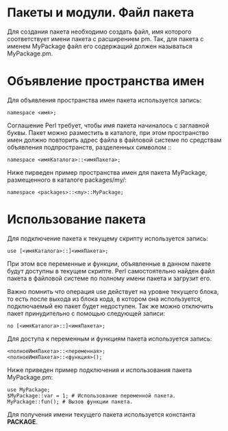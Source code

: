 Пакеты и модули.
Файл пакета
===========

Для создания пакета необходимо создать файл, имя которого соответствует имени пакета с расширением pm. Так, для пакета с именем MyPackage файл его содержащий должен называться MyPackage.pm.

Объявление пространства имен
============================

Для объявления пространства имен пакета используется запись:

    namespace <имя>;

Соглашение Perl требует, чтобы имя пакета начиналось с заглавной буквы. Пакет можно разместить в каталоге, при этом пространство имен должно повторить адрес файла в файловой системе по средствам объявления подпространств, разделенных символом ::

    namespace <имяКаталога>::<имяПакета>;

Ниже пирведен пример пространства имен для пакета MyPackage, размещенного в каталоге packages/my/:

    namespace <packages>::<my>::MyPackage;

Использование пакета
====================

Для подключение пакета к текущему скрипту используется запись:

    use [<имяКаталога>::]<имяПакета>;

При этом все переменные и функции, объявленные в данном пакете будут доступны в текущем скрипте. Perl самостоятельно найден файл пакета в файловой системе по полному имени пакета и загрузит его.

Важно помнить что операция use действует на уровне текущего блока, то есть после выхода из блока кода, в котором она используется, подключаемый ею пакет будет недоступен. Так же можно отключить пакет принудительно с помощью следующей записи:

    no [<имяКаталога>::]<имяПакета>;

Для доступа к переменным и функциям пакета используется запись:

    <полноеИмяПакета>::<переменная>;
    <полноеИмяПакета>::<функция>();

Ниже приведен пример подключения и использования пакета MyPackage.pm:

    use MyPackage;
    $MyPackage::var = 1; # Использование переменной пакета.
    MyPackage::fun(); # Вызов функции пакета.

Для получения имени текущего пакета используется константа __PACKAGE__.

